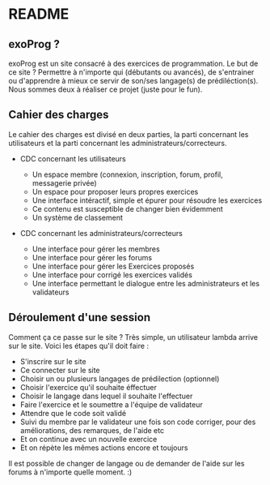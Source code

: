 README
======

exoProg ?
---------

exoProg est un site consacré à des exercices de programmation. Le but de ce site ? Permettre à n'importe qui (débutants ou avancés), de s'entrainer ou d'apprendre à mieux ce servir de son/ses langage(s) de prédiléction(s).
Nous sommes deux à réaliser ce projet (juste pour le fun).

Cahier des charges
------------------

Le cahier des charges est divisé en deux parties, la parti concernant les utilisateurs et la parti concernant les administrateurs/correcteurs.

 * CDC concernant les utilisateurs
	 * Un espace membre (connexion, inscription, forum, profil, messagerie privée)
	 * Un espace pour proposer leurs propres exercices
	 * Une interface intéractif, simple et épurer pour résoudre les exercices
	 * Ce contenu est susceptible de changer bien évidemment
	 * Un système de classement

 * CDC concernant les administrateurs/correcteurs
   * Une interface pour gérer les membres
   * Une interface pour gérer les forums
   * Une interface pour gérer les Exercices proposés
   * Une interface pour corrigé les exercices validés
   * Une interface permettant le dialogue entre les administrateurs et les validateurs

Déroulement d'une session
-------------------------

Comment ça ce passe sur le site ? Très simple, un utilisateur lambda arrive sur le site. Voici les étapes qu'il doit faire :
 * S'inscrire sur le site
 * Ce connecter sur le site
 * Choisir un ou plusieurs langages de prédilection (optionnel)
 * Choisir l'exercice qu'il souhaite éffectuer
 * Choisir le langage dans lequel il souhaite l'effectuer
 * Faire l'exercice et le soumettre a l'équipe de validateur
 * Attendre que le code soit validé
 * Suivi du membre par le validateur une fois son code corriger, pour des améliorations, des remarques, de l'aide etc
 * Et on continue avec un nouvelle exercice
 * Et on répète les mêmes actions encore et toujours

Il est possible de changer de langage ou de demander de l'aide sur les forums à n'importe quelle moment. :)
